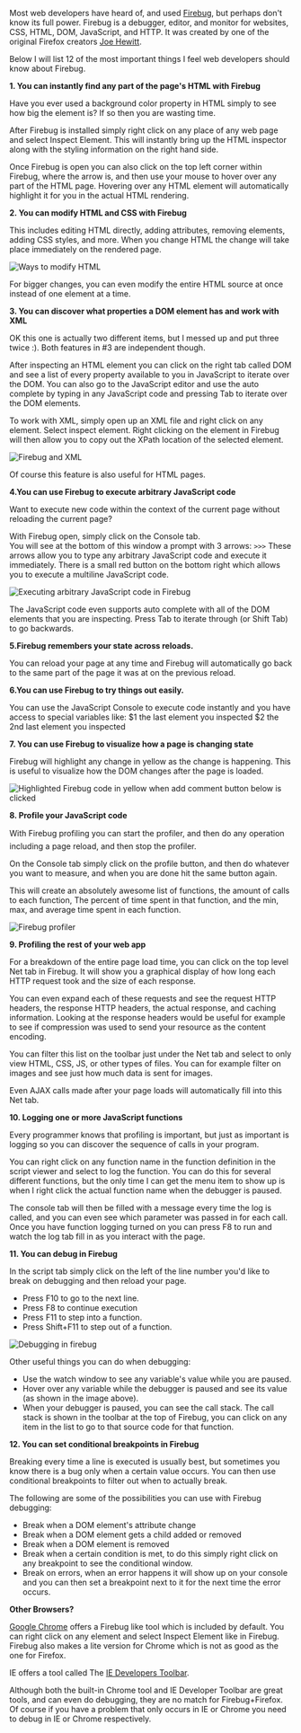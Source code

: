 Most web developers have heard of, and used [Firebug][2], but perhaps don't know its full power.
Firebug is a debugger, editor, and monitor for websites, CSS, HTML, DOM,  JavaScript, and HTTP. It was created by one of the original Firefox creators [Joe Hewitt][1].

Below I will list 12 of the most important things I feel web developers should know about Firebug.

**1. You can instantly find any part of the page's HTML with Firebug**

Have you ever used a background color property in HTML simply to see how big the element is?  If so then you are wasting time.

After Firebug is installed simply right click on any place of any web page and select Inspect Element. 
This will instantly bring up the HTML inspector along with the styling information on the right hand side. 

Once Firebug is open you can also click on the top left corner within Firebug, where the arrow is, and then use your mouse to hover over any part of the HTML page.  Hovering over any HTML element will automatically highlight it for you in the actual HTML rendering.

**2. You can modify HTML and CSS with Firebug**

This includes editing HTML directly, adding attributes, removing elements, adding CSS styles, and more.
When you change HTML the change will take place immediately on the rendered page. 
 
![Ways to modify HTML][img_4]

For bigger changes, you can even modify the entire HTML source at once instead of one element at a time.

**3. You can discover what properties a DOM element has and work with XML**

OK this one is actually two different items, but I messed up and put three twice :).  Both features in #3 are independent though.

After inspecting an HTML element you can click on the right tab called DOM and see a list of every property available to you in JavaScript to iterate over the DOM.
You can also go to the JavaScript editor and use the auto complete by typing in any JavaScript code and pressing Tab to iterate over the DOM elements.

To work with XML, simply open up an XML file and right click on any element.  Select inspect element.  Right clicking on the element in Firebug will then allow you to copy out the XPath location of the selected element.

![Firebug and XML][img_5]

Of course this feature is also useful for HTML pages.

**4.You can use Firebug to execute arbitrary JavaScript code**

Want to execute new code within the context of the current page without reloading the current page?

With Firebug open, simply click on the Console tab.  
You will see at the bottom of this window a prompt with 3 arrows: 
`>>>`
These arrows allow you to type any arbitrary JavaScript code and execute it immediately. 
There is a small red button on the bottom right which allows you to execute a multiline JavaScript code.

![Executing arbitrary JavaScript code in Firebug][img_3]

The JavaScript code even supports auto complete with all of the DOM elements that you are inspecting.
Press Tab to iterate through (or Shift Tab) to go backwards.


**5.Firebug remembers your state across reloads.**

You can reload your page at any time and Firebug will automatically go back to the same part of the page it was at on the previous reload.

**6.You can use Firebug to try things out easily.**

You can use the JavaScript Console to execute code instantly and you have access to special variables like:
$1 the last element you inspected
$2 the 2nd last element you inspected

**7. You can use Firebug to visualize how a page is changing state**

Firebug will highlight any change in yellow as the change is happening.   This is useful to visualize how the DOM changes after the page is loaded.

![Highlighted Firebug code in yellow when add comment button below is clicked][img_6]

**8. Profile your JavaScript code**

With Firebug profiling you can start the profiler, and then do any operation including a page reload, and then stop the profiler.

On the Console tab simply click on the profile button, and then do whatever you want to measure, and when you are done hit the same button again.

This will create an absolutely awesome list of functions, the amount of calls to each function, The percent of time spent in that function, and the min, max, and average time spent in each function.

![Firebug profiler][img_1]

**9. Profiling the rest of your web app**

For a breakdown of the entire page load time, you can click on the top level Net tab in Firebug.  It will show you a graphical display of how long each HTTP request took and the size of each response. 

You can even expand each of these requests and see the request HTTP headers, the response HTTP headers, the actual response, and caching information.
Looking at the response headers would be useful for example to see if compression was used to send your resource as the content encoding. 

You can filter this list on the toolbar just under the Net tab and select to only view HTML, CSS, JS, or other types of files.
You can for example filter on images and see just how much data is sent for images.

Even AJAX calls made after your page loads will automatically fill into this Net tab. 

**10. Logging one or more JavaScript functions**

Every programmer knows that profiling is important, but just as important is logging so you can discover the sequence of calls in your program.

You can right click on any function name in the function definition in the script viewer and select to log the function.
You can do this for several different functions, but the only time I can get the menu item to show up is when I right click the actual function name when the debugger is paused.

The console tab will then be filled with a message every time the log is called, and you can even see which parameter was passed in for each call.
Once you have function logging turned on you can press F8 to run and watch the log tab fill in as you interact with the page.

**11. You can debug in Firebug**

In the script tab simply click on the left of the line number you'd like to break on debugging and then reload your page. 

- Press F10 to go to the next line. 
- Press F8 to continue execution
- Press F11 to step into a function.
- Press Shift+F11 to step out of a function.

![Debugging in firebug][img_2] 

Other useful things you can do when debugging:

- Use the watch window to see any variable's value while you are paused.
- Hover over any variable while the debugger is paused and see its value (as shown in the image above).
- When your debugger is paused, you can see the call stack. The call stack is shown in the toolbar at the top of Firebug, you can click on any item in the list to go to that source code for that function.

**12. You can set conditional breakpoints in Firebug**

Breaking every time a line is executed is usually best, but sometimes you know there is a bug only when a certain value occurs.  You can then use conditional breakpoints to filter out when to actually break.

The following are some of the possibilities you can use with Firebug debugging:
 


- Break when a DOM element's attribute change
- Break when a DOM element gets a child added or removed
- Break when a DOM element is removed
- Break when a certain condition is met, to do this simply right click on any breakpoint to see the conditional window.
- Break on errors, when an error happens it will show up on your console and you can then set a breakpoint next to it for the next time the error occurs.

**Other Browsers?**

[Google Chrome][4] offers a Firebug like tool which is included by default.  You can right click on any element and select Inspect Element like in Firebug.   Firebug also makes a lite version for Chrome which is not as good as the one for Firefox.

IE offers a tool called The [IE Developers Toolbar][3].  

Although both the built-in Chrome tool and IE Developer Toolbar are great tools, and can even do debugging, they are no match for Firebug+Firefox.  Of course if you have a problem that only occurs in IE or Chrome you need to debug in IE or Chrome respectively.

[1]: http://en.wikipedia.org/wiki/Joe_Hewitt_(programmer)
[2]: http://getfirebug.com/
[3]: http://www.microsoft.com/downloads/en/details.aspx?FamilyID=95e06cbe-4940-4218-b75d-b8856fced535
[4]: http://www.google.com/chrome/intl/en/landing_chrome.html?hl=en

[img_1]: http://www.brianbondy.com/static/img/blogpost_110/profiler.png
[img_2]: http://www.brianbondy.com/static/img/blogpost_110/debug.png
[img_3]: http://www.brianbondy.com/static/img/blogpost_110/javascript.png
[img_4]: http://www.brianbondy.com/static/img/blogpost_110/edithtml.png
[img_5]: http://www.brianbondy.com/static/img/blogpost_110/xml.png
[img_6]: http://www.brianbondy.com/static/img/blogpost_110/trackchanges.png

